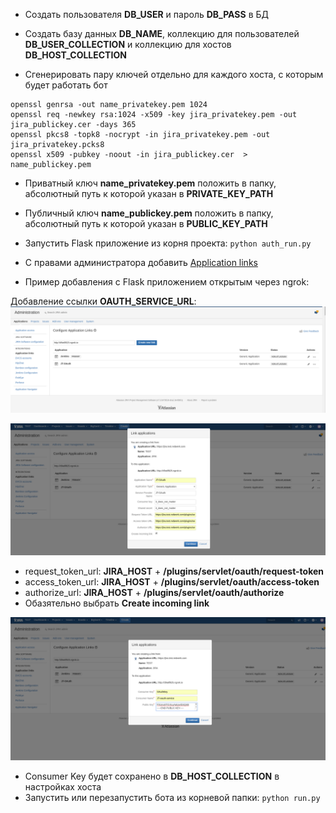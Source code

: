 - Создать пользователя **DB_USER** и пароль **DB_PASS** в БД

- Создать базу данных **DB_NAME**, коллекцию для пользователей **DB_USER_COLLECTION** и коллекцию для хостов **DB_HOST_COLLECTION**

- Сгенерировать пару ключей отдельно для каждого хоста, с которым будет работать бот
```
openssl genrsa -out name_privatekey.pem 1024
openssl req -newkey rsa:1024 -x509 -key jira_privatekey.pem -out jira_publickey.cer -days 365
openssl pkcs8 -topk8 -nocrypt -in jira_privatekey.pem -out jira_privatekey.pcks8
openssl x509 -pubkey -noout -in jira_publickey.cer  > name_publickey.pem
```

- Приватный ключ **name_privatekey.pem** положить в папку, абсолютный путь к которой указан в **PRIVATE_KEY_PATH**
- Публичный ключ **name_publickey.pem** положить в папку, абсолютный путь к которой указан в **PUBLIC_KEY_PATH**

- Запустить Flask приложение из корня проекта: `python auth_run.py`

- С правами администратора добавить [Application links](https://developer.atlassian.com/cloud/jira/platform/jira-rest-api-oauth-authentication/)

- Пример добавления с Flask приложением открытым через ngrok:

Добавление ссылки **OAUTH_SERVICE_URL**:
![step 1](1.png)

![step 2](2.png)
- request_token_url: **JIRA_HOST** + **/plugins/servlet/oauth/request-token**
- access_token_url: **JIRA_HOST** + **/plugins/servlet/oauth/access-token**
- authorize_url: **JIRA_HOST** + **/plugins/servlet/oauth/authorize**
- Обазятельно выбрать **Create incoming link**

![step 3](3.png)
- Consumer Key будет сохранено в **DB_HOST_COLLECTION** в настройках хоста
- Запустить или перезапустить бота из корневой папки: `python run.py`
